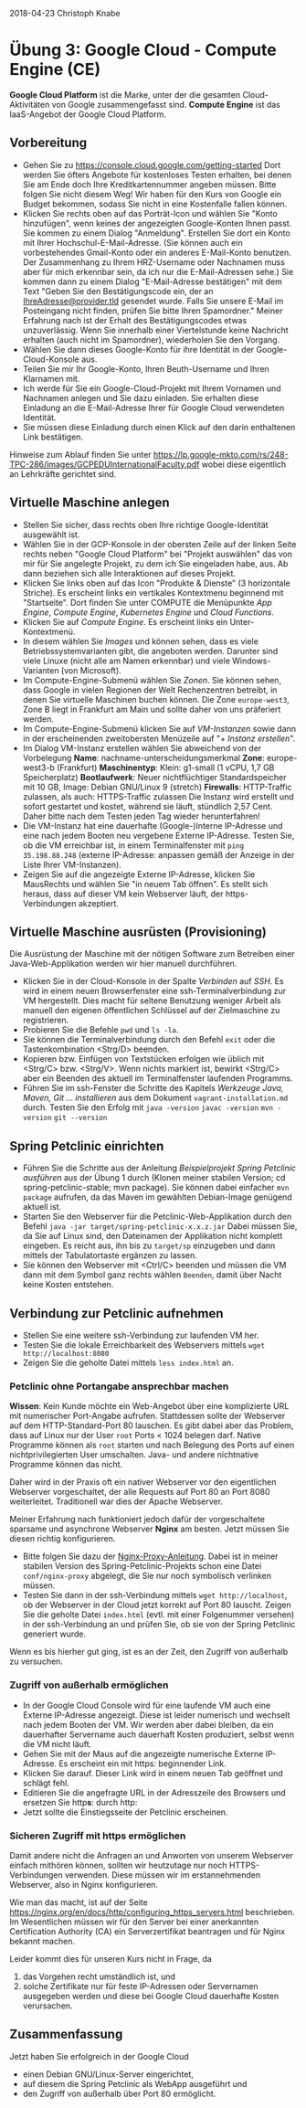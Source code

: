 2018-04-23 Christoph Knabe

# Übung 3: Google Cloud - Compute Engine (CE)

**Google Cloud Platform** ist die Marke, unter der die gesamten Cloud-Aktivitäten von Google zusammengefasst sind.
**Compute Engine** ist das IaaS-Angebot der Google Cloud Platform.

## Vorbereitung

* Gehen Sie zu https://console.cloud.google.com/getting-started
  Dort werden Sie öfters Angebote für kostenloses Testen erhalten, bei denen Sie am Ende doch Ihre Kreditkartennummer angeben müssen.
  Bitte folgen Sie nicht diesem Weg! Wir haben für den Kurs von Google ein Budget bekommen, sodass Sie nicht in eine Kostenfalle fallen können.
* Klicken Sie rechts oben auf das Porträt-Icon und wählen Sie "Konto hinzufügen", wenn keines der angezeigten Google-Konten Ihnen passt. Sie kommen zu einem Dialog "Anmeldung". Erstellen Sie dort ein Konto mit Ihrer Hochschul-E-Mail-Adresse. (Sie können auch ein vorbestehendes Gmail-Konto oder ein anderes E-Mail-Konto benutzen. Der Zusammenhang zu Ihrem HRZ-Username oder Nachnamen muss aber für mich erkennbar sein, da ich nur die E-Mail-Adressen sehe.)
  Sie kommen dann zu einem Dialog "E-Mail-Adresse bestätigen" mit dem Text "Geben Sie den Bestätigungscode ein, der an IhreAdresse@provider.tld gesendet wurde. Falls Sie unsere E-Mail im Posteingang nicht finden, prüfen Sie bitte Ihren Spamordner."
  Meiner Erfahrung nach ist der Erhalt des Bestätigungscodes etwas unzuverlässig. Wenn Sie innerhalb einer Viertelstunde keine Nachricht erhalten (auch nicht im Spamordner), wiederholen Sie den Vorgang.
* Wählen Sie dann dieses Google-Konto für ihre Identität in der Google-Cloud-Konsole aus.
* Teilen Sie mir Ihr Google-Konto, Ihren Beuth-Username und Ihren Klarnamen mit.
* Ich werde für Sie ein Google-Cloud-Projekt mit Ihrem Vornamen und Nachnamen anlegen und Sie dazu einladen. Sie erhalten diese Einladung an die E-Mail-Adresse Ihrer für Google Cloud verwendeten Identität.
* Sie müssen diese Einladung durch einen Klick auf den darin enthaltenen Link bestätigen.

Hinweise zum Ablauf finden Sie unter 
https://lp.google-mkto.com/rs/248-TPC-286/images/GCPEDUInternationalFaculty.pdf
wobei diese eigentlich an Lehrkräfte gerichtet sind.

## Virtuelle Maschine anlegen

* Stellen Sie sicher, dass rechts oben Ihre richtige Google-Identität ausgewählt ist.
* Wählen Sie in der GCP-Konsole in der obersten Zeile auf der linken Seite rechts neben "Google Cloud Platform" bei "Projekt auswählen" das von mir für Sie angelegte Projekt, zu dem ich Sie eingeladen habe, aus. Ab dann beziehen sich alle Interaktionen auf dieses Projekt.
* Klicken Sie links oben auf das Icon "Produkte & Dienste" (3 horizontale Striche). Es erscheint links ein vertikales Kontextmenu beginnend mit "Startseite". Dort finden Sie unter COMPUTE die Menüpunkte *App Engine*, *Compute Engine*, *Kubernetes Engine* und *Cloud Functions*.
* Klicken Sie auf *Compute Engine*. Es erscheint links ein Unter-Kontextmenü.
* In diesem wählen Sie *Images* und können sehen, dass es viele Betriebssystemvarianten gibt, die angeboten werden. Darunter sind viele Linuxe (nicht alle am Namen erkennbar) und viele Windows-Varianten (von Microsoft).
* Im Compute-Engine-Submenü wählen Sie *Zonen*. Sie können sehen, dass Google in vielen Regionen der Welt Rechenzentren betreibt, in denen Sie virtuelle Maschinen buchen können. Die Zone `europe-west3`, Zone B liegt in Frankfurt am Main und sollte daher von uns präferiert werden.
* Im Compute-Engine-Submenü klicken Sie auf *VM-Instanzen* sowie dann in der erscheinenden zweitobersten Menüzeile auf "+ *Instanz erstellen*".
* Im Dialog VM-Instanz erstellen wählen Sie abweichend von der Vorbelegung
  **Name**: nachname-unterscheidungsmerkmal
  **Zone**: europe-west3-b (Frankfurt)
  **Maschinentyp**: Klein: g1-small (1 vCPU, 1,7 GB Speicherplatz)
  **Bootlaufwerk**: Neuer nichtflüchtiger Standardspeicher mit 10 GB, Image: Debian GNU/Linux 9 (stretch)
  **Firewalls**: HTTP-Traffic zulassen, als auch: HTTPS-Traffic zulassen
  Die Instanz wird erstellt und sofort gestartet und kostet, während sie läuft, stündlich 2,57 Cent. Daher bitte nach dem Testen jeden Tag wieder herunterfahren!
* Die VM-Instanz hat eine dauerhafte (Google-)Interne IP-Adresse und eine nach jedem Booten neu vergebene Externe IP-Adresse. Testen Sie, ob die VM erreichbar ist, in einem Terminalfenster mit `ping 35.198.88.248` (externe IP-Adresse: anpassen gemäß der Anzeige in der Liste Ihrer VM-Instanzen).
* Zeigen Sie auf die angezeigte Externe IP-Adresse, klicken Sie MausRechts und wählen Sie "in neuem Tab öffnen". Es stellt sich heraus, dass auf dieser VM kein Webserver läuft, der https-Verbindungen akzeptiert.

## Virtuelle Maschine ausrüsten (Provisioning)

Die Ausrüstung der Maschine mit der nötigen Software zum Betreiben einer Java-Web-Applikation werden wir hier manuell durchführen.

* Klicken Sie in der Cloud-Konsole in der Spalte *Verbinden* auf *SSH*. Es wird in einem neuen Browserfenster eine ssh-Terminalverbindung zur VM hergestellt. Dies macht für seltene Benutzung weniger Arbeit als manuell den eigenen öffentlichen Schlüssel auf der Zielmaschine zu registrieren.
* Probieren Sie die Befehle `pwd` und `ls -la`.
* Sie können die Terminalverbindung durch den Befehl `exit` oder die Tastenkombination &lt;Strg/D> beenden.
* Kopieren bzw. Einfügen von Textstücken erfolgen wie üblich mit &lt;Strg/C> bzw. &lt;Strg/V>. Wenn nichts markiert ist, bewirkt &lt;Strg/C> aber ein Beenden des aktuell im Terminalfenster laufenden Programms.
* Führen Sie im ssh-Fenster die Schritte des Kapitels *Werkzeuge Java, Maven, Git ... installieren* aus dem Dokument `vagrant-installation.md` durch. Testen Sie den Erfolg mit
  `java -version`
  `javac -version`
  `mvn -version`
  `git --version`

## Spring Petclinic einrichten

* Führen Sie die Schritte aus der Anleitung *Beispielprojekt Spring Petclinic ausführen* aus der Übung 1 durch (Klonen meiner stabilen Version; cd spring-petclinic-stable; mvn package). Sie können dabei einfacher `mvn package` aufrufen, da das Maven im gewählten Debian-Image genügend aktuell ist.
* Starten Sie den Webserver für die Petclinic-Web-Applikation durch den Befehl
  `java -jar target/spring-petclinic-x.x.z.jar`
  Dabei müssen Sie, da Sie auf Linux sind, den Dateinamen der Applikation nicht komplett eingeben. Es reicht aus, ihn bis zu `target/sp` einzugeben und dann mittels der Tabulatortaste ergänzen zu lassen.
* Sie können den Webserver mit &lt;Ctrl/C> beenden und müssen die VM dann mit dem Symbol ganz rechts wählen `Beenden`, damit über Nacht keine Kosten entstehen.

## Verbindung zur Petclinic aufnehmen

* Stellen Sie eine weitere ssh-Verbindung zur laufenden VM her.
* Testen Sie die lokale Erreichbarkeit des Webservers mittels `wget http://localhost:8080`
* Zeigen Sie die geholte Datei mittels `less index.html` an.

### Petclinic ohne Portangabe ansprechbar machen

**Wissen**: Kein Kunde möchte ein Web-Angebot über eine komplizierte URL mit numerischer Port-Angabe aufrufen. Stattdessen sollte der Webserver auf dem HTTP-Standard-Port 80 lauschen.
Es gibt dabei aber das Problem, dass auf Linux nur der User `root` Ports &lt; 1024 belegen darf. Native Programme können als `root` starten und nach Belegung des Ports auf einen nichtprivilegierten User umschalten. Java- und andere nichtnative Programme können das nicht.

Daher wird in der Praxis oft ein nativer Webserver vor den eigentlichen Webserver vorgeschaltet, der alle Requests auf Port 80 an Port 8080 weiterleitet. Traditionell war dies der Apache Webserver.

Meiner Erfahrung nach funktioniert jedoch dafür der vorgeschaltete sparsame und asynchrone Webserver **Nginx** am besten. Jetzt müssen Sie diesen richtig konfigurieren. 

* Bitte folgen Sie dazu der [Nginx-Proxy-Anleitung](nginx-proxy.md). Dabei ist in meiner stabilen Version des Spring-Petclinic-Projekts schon eine Datei `conf/nginx-proxy` abgelegt, die Sie nur noch symbolisch verlinken müssen.
* Testen Sie dann in der ssh-Verbindung mittels `wget http://localhost`, ob der Webserver in der Cloud jetzt korrekt auf Port 80 lauscht. Zeigen Sie die geholte Datei `index.html` (evtl. mit einer Folgenummer versehen) in der ssh-Verbindung an und prüfen Sie, ob sie von der Spring Petclinic generiert wurde.

Wenn es bis hierher gut ging, ist es an der Zeit, den Zugriff von außerhalb zu versuchen.

### Zugriff von außerhalb ermöglichen

* In der Google Cloud Console wird für eine laufende VM auch eine Externe IP-Adresse angezeigt. Diese ist leider numerisch und wechselt nach jedem Booten der VM. Wir werden aber dabei bleiben, da ein dauerhafter Servername auch dauerhaft Kosten produziert, selbst wenn die VM nicht läuft.
* Gehen Sie mit der Maus auf die angezeigte numerische Externe IP-Adresse. Es erscheint ein mit https: beginnender Link.
* Klicken Sie darauf. Dieser Link wird in einem neuen Tab geöffnet und schlägt fehl.
* Editieren Sie die angefragte URL in der Adresszeile des Browsers und ersetzen Sie http**s**: durch http:
* Jetzt sollte die Einstiegsseite der Petclinic erscheinen.

### Sicheren Zugriff mit https ermöglichen

Damit andere nicht die Anfragen an und Anworten von unserem Webserver einfach mithören können, sollten wir heutzutage nur noch HTTPS-Verbindungen verwenden. Diese müssen wir im erstannehmenden Webserver, also in Nginx konfigurieren.

Wie man das macht, ist auf der Seite https://nginx.org/en/docs/http/configuring_https_servers.html beschrieben. Im Wesentlichen müssen wir für den Server bei einer anerkannten Certification Authority (CA) ein Serverzertifikat beantragen und für Nginx bekannt machen.

Leider kommt dies für unseren Kurs nicht in Frage, da
1. das Vorgehen recht umständlich ist, und
2. solche Zertifikate nur für feste IP-Adressen oder Servernamen ausgegeben werden und diese bei Google Cloud dauerhafte Kosten verursachen.

## Zusammenfassung

Jetzt haben Sie erfolgreich in der Google Cloud 
* einen Debian GNU/Linux-Server eingerichtet,
* auf diesem die Spring Petclinic als WebApp ausgeführt und
* den Zugriff von außerhalb über Port 80 ermöglicht.



